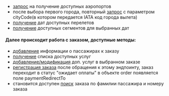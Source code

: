 - [запрос](https://litvinenkoevgeny.github.io/websky-api/) на получение доступных аэропортов
- после выбора первого города, повторный [запрос](https://litvinenkoevgeny.github.io/websky-api/#api-Cities-get_Cities) с параметром cityCode(в котором передается IATA код города вылета)
- [получение](https://litvinenkoevgeny.github.io/websky-api/#api-dates-get_available_dates) дат доступных перелетов
- [получение](https://litvinenkoevgeny.github.io/websky-api/#api-segments-get_available_segments) доступных сегментов для выбранных дат
#### Далее происходит работа с заказом, доступные методы:
- [добавление](https://litvinenkoevgeny.github.io/websky-api/#api-Order-add_passengers) информации о пассажирах к заказу
- [получение](https://litvinenkoevgeny.github.io/websky-api/#api-Order-extra_services_new) списка доступных услуг
- [добавление/модификация](https://litvinenkoevgeny.github.io/websky-api/#api-Order-modify_service) доп. услуг в выбранном заказе
- [регистрация заказа](https://litvinenkoevgeny.github.io/websky-api/#api-Order-register_order) после обращения к этому эндпоинту, заказ переходит в статус "ожидает оплаты"
  в объекте order появляется поле paymentRedirectTo
- становится доступен [поиск](https://litvinenkoevgeny.github.io/websky-api/#api-Order-search_order) заказа по фамилии пассажира и номеру заказа
